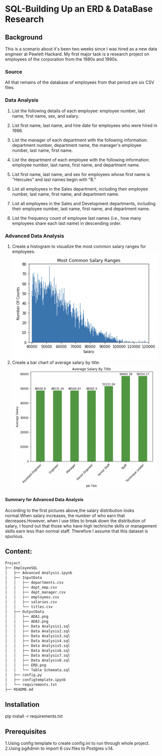 # SQL-Building Up an ERD & DataBase Research


## Background
This is a scenario about it's been two weeks since I was hired as a new data engineer at Pewlett Hackard. My first major task is a research project on employees of the corporation from the 1980s and 1990s. 


### Source

All that remains of the database of employees from that period are six CSV files.  


### Data Analysis

1. List the following details of each employee: employee number, last name, first name, sex, and salary.  
 
2. List first name, last name, and hire date for employees who were hired in 1986.  

3. List the manager of each department with the following information: department number, department name, the manager's employee number, last name, first name.  

4. List the department of each employee with the following information: employee number, last name, first name, and department name.  
 
5. List first name, last name, and sex for employees whose first name is "Hercules" and last names begin with "B."  

6. List all employees in the Sales department, including their employee number, last name, first name, and department name.  

7. List all employees in the Sales and Development departments, including their employee number, last name, first name, and department name.  

8. List the frequency count of employee last names (i.e., how many employees share each last name) in descending order.  

### Advanced Data Analysis

1. Create a histogram to visualize the most common salary ranges for employees.  
![alt text](https://github.com/LynHJ/SQL/blob/45526bce8feaa9ec61d5d74de4df55963cf83cd3/EmployeeSQL/OutputData/ADA1.png)  
2. Create a bar chart of average salary by title.  
![alt text](https://github.com/LynHJ/SQL/blob/45526bce8feaa9ec61d5d74de4df55963cf83cd3/EmployeeSQL/OutputData/ADA2.png)  
#### Summary for Advanced Data Analysis

According to the first pictures above,the salary distribution looks normal.When salary increases, the number of who earn that decreases.However, when I use titles to break down the distribution of salary, I found out that those who have high techniche skills or management skills earn less than normal staff. Therefore I assume that this dataset is spurious.


## Content:
```
Project  
├── EmployeeSQL
│   ├── Advanced Analysis.ipynb
│   ├── InputData
│   │   ├── departments.csv
│   │   ├── dept_emp.csv
│   │   ├── dept_manager.csv
│   │   ├── employees.csv
│   │   ├── salaries.csv
│   │   └── titles.csv
│   ├── OutputData
│   │   ├── ADA1.png
│   │   ├── ADA2.png
│   │   ├── Data Analysis1.sql
│   │   ├── Data Analysis2.sql
│   │   ├── Data Analysis3.sql
│   │   ├── Data Analysis4.sql
│   │   ├── Data Analysis5.sql
│   │   ├── Data Analysis6.sql
│   │   ├── Data Analysis7.sql
│   │   ├── Data Analysis8.sql
│   │   ├── ERD.png
│   │   └── Table Schemata.sql
│   ├── config.py
│   ├── configtemplate.ipynb
│   └── requirements.txt
├── README.md

```
   

## Installation

pip install -r requirements.txt

## Prerequisites

1.Using config template to create config.ini to run through whole project.  
2.Using pgAdmin to import 6 csv.files to Postgres v.14.  




